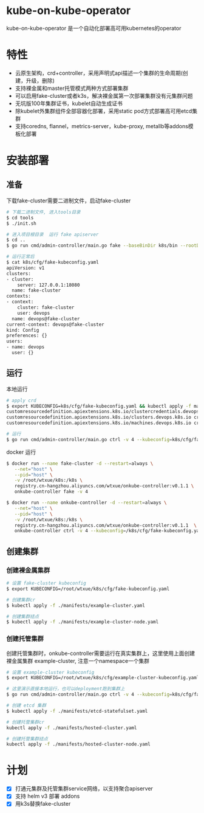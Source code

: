 # kube-on-kube-operator

kube-on-kube-operator 是一个自动化部署高可用kubernetes的operator

# 特性

- 云原生架构，crd+controller，采用声明式api描述一个集群的生命周期(创建，升级，删除)
- 支持裸金属和master托管模式两种方式部署集群
- 可以启用fake-cluster或者k3s，解决裸金属第一次部署集群没有元集群问题
- 无坑版100年集群证书，kubelet自动生成证书
- 除kubelet外集群组件全部容器化部署，采用static pod方式部署高可用etcd集群
- 支持coredns, flannel，metrics-server，kube-proxy, metallb等addons模板化部署

# 安装部署

## 准备

下载fake-cluster需要二进制文件，启动fake-cluster

```bash
# 下载二进制文件, 进入tools目录
$ cd tools
$ ./init.sh

# 进入项目根目录  运行 fake apiserver
$ cd ..
$ go run cmd/admin-controller/main.go fake --baseBinDir k8s/bin --rootDir k8s -v 4 

# 运行正常后
$ cat k8s/cfg/fake-kubeconfig.yaml
apiVersion: v1
clusters:
- cluster:
    server: 127.0.0.1:18080
  name: fake-cluster
contexts:
- context:
    cluster: fake-cluster
    user: devops
  name: devops@fake-cluster
current-context: devops@fake-cluster
kind: Config
preferences: {}
users:
- name: devops
  user: {}
```

## 运行

本地运行
```bash
# apply crd
$ export KUBECONFIG=k8s/cfg/fake-kubeconfig.yaml && kubectl apply -f manifests/crds/
customresourcedefinition.apiextensions.k8s.io/clustercredentials.devops.k8s.io created
customresourcedefinition.apiextensions.k8s.io/clusters.devops.k8s.io created
customresourcedefinition.apiextensions.k8s.io/machines.devops.k8s.io created

# 运行
$ go run cmd/admin-controller/main.go ctrl -v 4 --kubeconfig=k8s/cfg/fake-kubeconfig.yaml
```
docker 运行
```bash
$ docker run --name fake-cluster -d --restart=always \
   --net="host" \
   --pid="host" \
   -v /root/wtxue/k8s:/k8s \
   registry.cn-hangzhou.aliyuncs.com/wtxue/onkube-controller:v0.1.1 \
   onkube-controller fake -v 4

$ docker run --name onkube-controller -d --restart=always \
   --net="host" \
   --pid="host" \
   -v /root/wtxue/k8s:/k8s \
   registry.cn-hangzhou.aliyuncs.com/wtxue/onkube-controller:v0.1.1  \
   onkube-controller ctrl -v 4 --kubeconfig=/k8s/cfg/fake-kubeconfig.yaml


```

## 创建集群
### 创建裸金属集群
```bash
# 设置 fake-cluster kubeconfig
$ export KUBECONFIG=/root/wtxue/k8s/cfg/fake-kubeconfig.yaml

# 创建集群cr
$ kubectl apply -f ./manifests/example-cluster.yaml

# 创建集群结点
$ kubectl apply -f ./manifests/example-cluster-node.yaml
```

### 创建托管集群
创建托管集群时，onkube-controller需要运行在真实集群上，这里使用上面创建裸金属集群 example-cluster, 注意一个namespace一个集群
```bash
# 设置 example-cluster kubeconfig
$ export KUBECONFIG=/root/wtxue/k8s/cfg/example-cluster-kubeconfig.yaml

# 这里演示直接本地运行，也可以deployment跑到集群上
$ go run cmd/admin-controller/main.go ctrl -v 4 --kubeconfig=k8s/cfg/fake-kubeconfig.yaml

# 创建 etcd 集群
$ kubectl apply -f ./manifests/etcd-statefulset.yaml

# 创建托管集群cr
kubectl apply -f ./manifests/hosted-cluster.yaml

# 创建托管集群结点
kubectl apply -f ./manifests/hosted-cluster-node.yaml
```

# 计划

- [x]  打通元集群及托管集群service网络，以支持聚合apiserver
- [x]  支持 helm v3 部署 addons
- [x]  用k3s替换fake-cluster